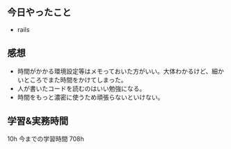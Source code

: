 ## 今日やったこと

- rails

## 感想

- 時間がかかる環境設定等はメモっておいた方がいい。大体わかるけど、細かいところでまた時間をかけてしまった。
- 人が書いたコードを読むのはいい勉強になる。
- 時間をもっと濃密に使うため頑張らないといけない。

## 学習&実務時間

10h
今までの学習時間 708h
